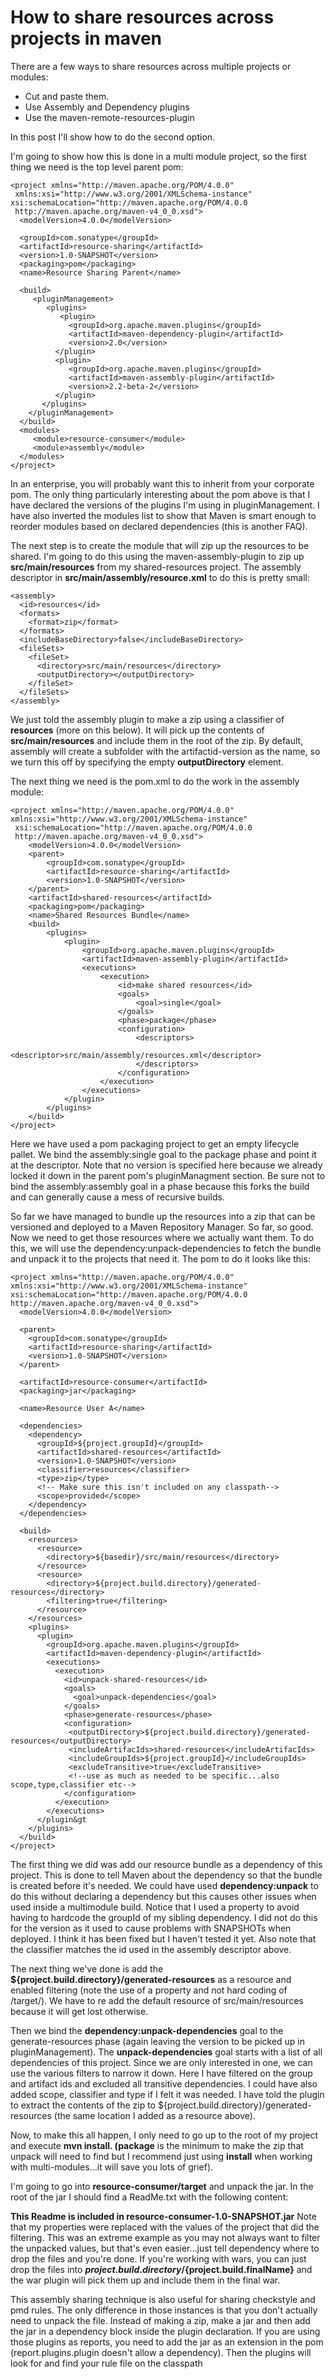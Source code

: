 # How to share resources across projects in maven
There are a few ways to share resources across multiple projects or modules:

- Cut and paste them.
- Use Assembly and Dependency plugins
- Use the maven-remote-resources-plugin

In this post I'll show how to do the second option.

I'm going to show how this is done in a multi module project, so the first thing we need is the top level parent pom:

```
<project xmlns="http://maven.apache.org/POM/4.0.0"
 xmlns:xsi="http://www.w3.org/2001/XMLSchema-instance"
xsi:schemaLocation="http://maven.apache.org/POM/4.0.0
 http://maven.apache.org/maven-v4_0_0.xsd">
  <modelVersion>4.0.0</modelVersion>

  <groupId>com.sonatype</groupId>
  <artifactId>resource-sharing</artifactId>
  <version>1.0-SNAPSHOT</version>
  <packaging>pom</packaging>
  <name>Resource Sharing Parent</name>

  <build>
     <pluginManagement>
        <plugins>
           <plugin>
             <groupId>org.apache.maven.plugins</groupId>
             <artifactId>maven-dependency-plugin</artifactId>
             <version>2.0</version>
          </plugin>
          <plugin>
             <groupId>org.apache.maven.plugins</groupId>
             <artifactId>maven-assembly-plugin</artifactId>
             <version>2.2-beta-2</version>
          </plugin>
       </plugins>
    </pluginManagement>
  </build>
  <modules>
     <module>resource-consumer</module>
     <module>assembly</module>
  </modules>
</project>
```

In an enterprise, you will probably want this to inherit from your corporate pom. The only thing particularly interesting about the pom above is that I have declared the versions of the plugins I'm using in pluginManagement. I have also inverted the modules list to show that Maven is smart enough to reorder modules based on declared dependencies (this is another FAQ).

The next step is to create the module that will zip up the resources to be shared. I'm going to do this using the maven-assembly-plugin to zip up **src/main/resources** from my shared-resources project. The assembly descriptor in **src/main/assembly/resource.xml** to do this is pretty small:

```
<assembly>
  <id>resources</id>
  <formats>
    <format>zip</format>
  </formats>
  <includeBaseDirectory>false</includeBaseDirectory>
  <fileSets>
    <fileSet>
      <directory>src/main/resources</directory>
      <outputDirectory></outputDirectory>
    </fileSet>
  </fileSets>
</assembly>
```

We just told the assembly plugin to make a zip using a classifier of **resources** (more on this below). It will pick up the contents of **src/main/resources** and include them in the root of the zip. By default, assembly will create a subfolder with the artifactid-version as the name, so we turn this off by specifying the empty **outputDirectory** element.

The next thing we need is the pom.xml to do the work in the assembly module:

```
<project xmlns="http://maven.apache.org/POM/4.0.0"
xmlns:xsi="http://www.w3.org/2001/XMLSchema-instance"
 xsi:schemaLocation="http://maven.apache.org/POM/4.0.0
 http://maven.apache.org/maven-v4_0_0.xsd">
    <modelVersion>4.0.0</modelVersion>
    <parent>
        <groupId>com.sonatype</groupId>
        <artifactId>resource-sharing</artifactId>
        <version>1.0-SNAPSHOT</version>
    </parent>
    <artifactId>shared-resources</artifactId>
    <packaging>pom</packaging>
    <name>Shared Resources Bundle</name>
    <build>
        <plugins>
            <plugin>
                <groupId>org.apache.maven.plugins</groupId>
                <artifactId>maven-assembly-plugin</artifactId>
                <executions>
                    <execution>
                        <id>make shared resources</id>
                        <goals>
                            <goal>single</goal>
                        </goals>
                        <phase>package</phase>
                        <configuration>
                            <descriptors>
                                <descriptor>src/main/assembly/resources.xml</descriptor>
                            </descriptors>
                        </configuration>
                    </execution>
                </executions>
            </plugin>
        </plugins>
    </build>
</project>
```

Here we have used a pom packaging project to get an empty lifecycle pallet. We bind the assembly:single goal to the package phase and point it at the descriptor. Note that no version is specified here because we already locked it down in the parent pom's pluginManagment section. Be sure not to bind the assembly:assembly goal in a phase because this forks the build and can generally cause a mess of recursive builds.

So far we have managed to bundle up the resources into a zip that can be versioned and deployed to a Maven Repository Manager. So far, so good. Now we need to get those resources where we actually want them. To do this, we will use the dependency:unpack-dependencies to fetch the bundle and unpack it to the projects that need it. The pom to do it looks like this:

```
<project xmlns="http://maven.apache.org/POM/4.0.0"
xmlns:xsi="http://www.w3.org/2001/XMLSchema-instance"
xsi:schemaLocation="http://maven.apache.org/POM/4.0.0
http://maven.apache.org/maven-v4_0_0.xsd">
  <modelVersion>4.0.0</modelVersion>

  <parent>
    <groupId>com.sonatype</groupId>
    <artifactId>resource-sharing</artifactId>
    <version>1.0-SNAPSHOT</version>
  </parent>

  <artifactId>resource-consumer</artifactId>
  <packaging>jar</packaging>

  <name>Resource User A</name>

  <dependencies>
    <dependency>
      <groupId>${project.groupId}</groupId>
      <artifactId>shared-resources</artifactId>
      <version>1.0-SNAPSHOT</version>
      <classifier>resources</classifier>
      <type>zip</type>
      <!-- Make sure this isn't included on any classpath-->
      <scope>provided</scope>
    </dependency>
  </dependencies>

  <build>
    <resources>
      <resource>
        <directory>${basedir}/src/main/resources</directory>
      </resource>
      <resource>
        <directory>${project.build.directory}/generated-resources</directory>
        <filtering>true</filtering>
      </resource>
    </resources>
    <plugins>
      <plugin>
        <groupId>org.apache.maven.plugins</groupId>
        <artifactId>maven-dependency-plugin</artifactId>
        <executions>
          <execution>
            <id>unpack-shared-resources</id>
            <goals>
              <goal>unpack-dependencies</goal>
            </goals>
            <phase>generate-resources</phase>
            <configuration>
             <outputDirectory>${project.build.directory}/generated-resources</outputDirectory>
             <includeArtifacIds>shared-resources</includeArtifacIds>
             <includeGroupIds>${project.groupId}</includeGroupIds>
             <excludeTransitive>true</excludeTransitive>
             <!--use as much as needed to be specific...also scope,type,classifier etc-->
            </configuration>
          </execution>
        </executions>
      </plugin&gt
    </plugins>
  </build>
</project>
```

The first thing we did was add our resource bundle as a dependency of this project. This is done to tell Maven about the dependency so that the bundle is created before it's needed. We could have used **dependency:unpack** to do this without declaring a dependency but this causes other issues when used inside a multimodule build. Notice that I used a property to avoid having to hardcode the groupId of my sibling dependency. I did not do this for the version as it used to cause problems with SNAPSHOTs when deployed. I think it has been fixed but I haven't tested it yet. Also note that the classifier matches the id used in the assembly descriptor above.

The next thing we've done is add the **${project.build.directory}/generated-resources** as a resource and enabled filtering (note the use of a property and not hard coding of /target/). We have to re add the default resource of src/main/resources because it will get lost otherwise.

Then we bind the **dependency:unpack-dependencies** goal to the generate-resources phase (again leaving the version to be picked up in pluginManagement). The **unpack-dependencies** goal starts with a list of all dependencies of this project. Since we are only interested in one, we can use the various filters to narrow it down. Here I have filtered on the group and artifact ids and excluded all transitive dependencies. I could have also added scope, classifier and type if I felt it was needed. I have told the plugin to extract the contents of the zip to ${project.build.directory}/generated-resources (the same location I added as a resource above).

Now, to make this all happen, I only need to go up to the root of my project and execute **mvn install. (package** is the minimum to make the zip that unpack will need to find but I recommend just using **install** when working with multi-modules...it will save you lots of grief).

I'm going to go into **resource-consumer/target**  and unpack the jar. In the root of the jar I should find a ReadMe.txt with the following content:

**This Readme is included in resource-consumer-1.0-SNAPSHOT.jar**
Note that my properties were replaced with the values of the project that did the filtering. This was an extreme example as you may not always want to filter the unpacked values, but that's even easier...just tell dependency where to drop the files and you're done. If you're working with wars, you can just drop the files into **${project.build.directory}/${project.build.finalName}** and the war plugin will pick them up and include them in the final war.

This assembly sharing technique is also useful for sharing checkstyle and pmd rules. The only difference in those instances is that you don't actually need to unpack the file. Instead of making a zip, make a jar and then add the jar in a dependency block inside the plugin declaration. If you are using those plugins as reports, you need to add the jar as an extension in the pom (report.plugins.plugin doesn't allow a dependency). Then the plugins will look for and find your rule file on the classpath
